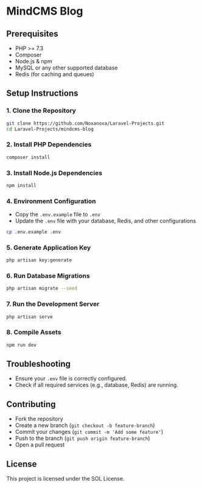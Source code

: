 # MindCMS Blog

## Prerequisites
- PHP >= 7.3
- Composer
- Node.js & npm
- MySQL or any other supported database
- Redis (for caching and queues)

## Setup Instructions

### 1. Clone the Repository
```sh
git clone https://github.com/Noxanoxa/Laravel-Projects.git
cd Laravel-Projects/mindcms-blog
```

### 2. Install PHP Dependencies
```sh
composer install
```

### 3. Install Node.js Dependencies
```sh
npm install
```

### 4. Environment Configuration
- Copy the `.env.example` file to `.env`
- Update the `.env` file with your database, Redis, and other configurations

```sh
cp .env.example .env
```

### 5. Generate Application Key
```sh
php artisan key:generate
```

### 6. Run Database Migrations
```sh
php artisan migrate --seed
```


### 7. Run the Development Server
```sh
php artisan serve
```

### 8. Compile Assets
```sh
npm run dev
```

## Troubleshooting
- Ensure your `.env` file is correctly configured.
- Check if all required services (e.g., database, Redis) are running.

## Contributing
- Fork the repository
- Create a new branch (`git checkout -b feature-branch`)
- Commit your changes (`git commit -m 'Add some feature'`)
- Push to the branch (`git push origin feature-branch`)
- Open a pull request

## License
This project is licensed under the SOL License.


